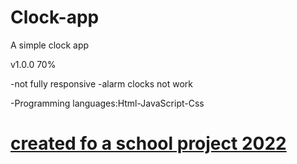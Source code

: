 # Clock-app
A simple clock app

v1.0.0 70%

-not fully responsive
-alarm clocks not work

-Programming languages:Html-JavaScript-Css

# <ins>created fo a school project 2022</ins>


